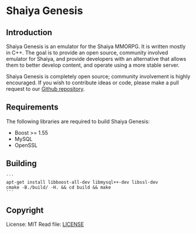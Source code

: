 # Shaiya Genesis

## Introduction
Shaiya Genesis is an emulator for the Shaiya MMORPG. It is written mostly in C++. The goal is to provide an open source, community involved emulator for Shaiya, and provide developers with an alternative that allows them to better develop content, and operate using a more stable server.

Shaiya Genesis is completely open source; community involvement is highly encouraged. If you wish to contribute ideas or code, please make a pull request to our [Github repository](https://github.com/TristonPlummer/ShaiyaGenesis/pulls).

## Requirements
The following libraries are required to build Shaiya Genesis:

 - Boost >= 1.55
 - MySQL
 - OpenSSL

## Building

	```
    apt-get install libboost-all-dev libmysql++-dev libssl-dev
    cmake -B./build/ -H. && cd build && make
	```
	
## Copyright
License: MIT
Read file: [LICENSE](LICENSE)
